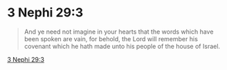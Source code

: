 # 3 Nephi 29:3

> And ye need not imagine in your hearts that the words which have been spoken are vain, for behold, the Lord will remember his covenant which he hath made unto his people of the house of Israel.

[3 Nephi 29:3](https://www.churchofjesuschrist.org/study/scriptures/bofm/3-ne/29?lang=eng&id=p3#p3)


